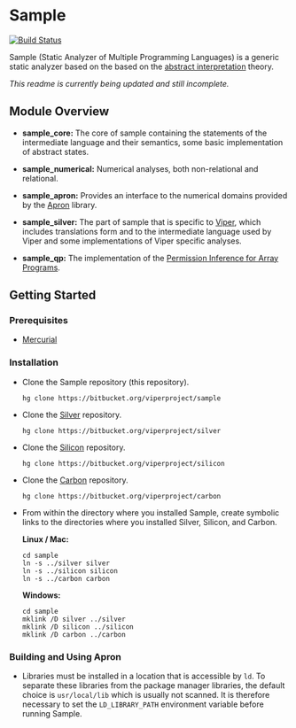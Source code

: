 # Sample

[![Build Status](https://pmbuilds.inf.ethz.ch/buildStatus/icon?job=sample)](https://pmbuilds.inf.ethz.ch/job/sample/)

Sample (Static Analyzer of Multiple Programming Languages) is a generic static analyzer based on the based on the [abstract interpretation](http://en.wikipedia.org/wiki/Abstract_interpretation) theory.

*This readme is currently being updated and still incomplete.*

## Module Overview

  * **sample_core:** The core of sample containing the statements of the intermediate language and their semantics, some basic implementation of abstract states.
 
  * **sample_numerical:** Numerical analyses, both non-relational and relational.
 
  * **sample_apron:** Provides an interface to the numerical domains provided by the [Apron](http://apron.cri.ensmp.fr/library/) library.
 
  * **sample_silver:** The part of sample that is specific to [Viper](https://www.pm.inf.ethz.ch/research/viper.html), which includes translations form and to the intermediate language used by Viper and some implementations of Viper specific analyses.
 
  * **sample_qp:** The implementation of the [Permission Inference for Array Programs](https://doi.org/10.1007/978-3-319-96142-2_7).

## Getting Started

### Prerequisites

  * [Mercurial](https://www.mercurial-scm.org/)

### Installation


  * Clone the Sample repository (this repository).
    
        hg clone https://bitbucket.org/viperproject/sample
  
  * Clone the [Silver](https://bitbucket.org/viperproject/silver) repository.
    
        hg clone https://bitbucket.org/viperproject/silver

  * Clone the [Silicon](https://bitbucket.org/viperproject/silicon) repository.

        hg clone https://bitbucket.org/viperproject/silicon

  * Clone the [Carbon](https://bitbucket.org/viperproject/carbon) repository.
 
        hg clone https://bitbucket.org/viperproject/carbon
   
  * From within the directory where you installed Sample, create symbolic links to the directories where you installed Silver, Silicon, and Carbon.
    
    **Linux / Mac:**

        cd sample
        ln -s ../silver silver
        ln -s ../silicon silicon
        ln -s ../carbon carbon
    
    **Windows:**
    
        cd sample
        mklink /D silver ../silver
        mklink /D silicon ../silicon
        mklink /D carbon ../carbon

### Building and Using Apron

  * Libraries must be installed in a location that is accessible by `ld`. To separate these libraries from the package manager libraries, the default choice is `usr/local/lib` which is usually not scanned. It is therefore necessary to set the `LD_LIBRARY_PATH` environment variable before running Sample.

